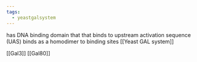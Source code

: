 ```yaml
---
tags:
  - yeastgalsystem
---
```


has DNA binding domain that that binds to upstream activation sequence (UAS)
binds as a homodimer to binding sites
[[Yeast GAL system]]

[[Gal3]]
[[Gal80]]
